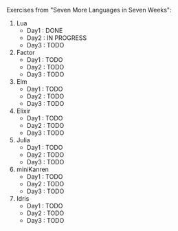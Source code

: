 Exercises from "Seven More Languages in Seven Weeks":

1. Lua
   * Day1 : DONE
   * Day2 : IN PROGRESS
   * Day3 : TODO
2. Factor
   * Day1 : TODO
   * Day2 : TODO
   * Day3 : TODO
3. Elm
   * Day1 : TODO
   * Day2 : TODO
   * Day3 : TODO
4. Elixir
   * Day1 : TODO
   * Day2 : TODO
   * Day3 : TODO
5. Julia
   * Day1 : TODO
   * Day2 : TODO
   * Day3 : TODO
6. miniKanren
   * Day1 : TODO
   * Day2 : TODO
   * Day3 : TODO
7. Idris
   * Day1 : TODO
   * Day2 : TODO
   * Day3 : TODO
